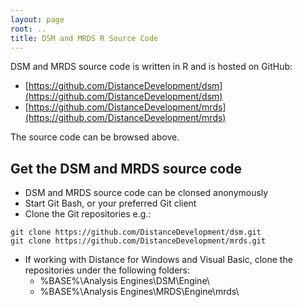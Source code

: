 ```yaml
---
layout: page
root: ..
title: DSM and MRDS R Source Code
---
```


DSM and MRDS source code is written in R and is hosted on GitHub:

* [https://github.com/DistanceDevelopment/dsm](https://github.com/DistanceDevelopment/dsm)
* [https://github.com/DistanceDevelopment/mrds](https://github.com/DistanceDevelopment/mrds)

The source code can be browsed above.

Get the DSM and MRDS source code
--------------------------------

* DSM and MRDS source code can be clonsed anonymously
* Start Git Bash, or your preferred Git client
* Clone the Git repositories e.g.:

<p/>

    git clone https://github.com/DistanceDevelopment/dsm.git
    git clone https://github.com/DistanceDevelopment/mrds.git

* If working with Distance for Windows and Visual Basic, clone the repositories under the following folders:
  - %BASE%\Analysis Engines\DSM\Engine\
  - %BASE%\Analysis Engines\MRDS\Engine\mrds\

